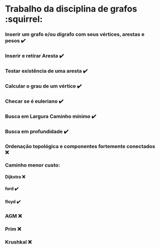 # Trabalho da disciplina de grafos :squirrel:

### Inserir um grafo e/ou dígrafo com seus vértices, arestas e pesos :heavy_check_mark:
### Inserir e retirar Aresta :heavy_check_mark:
### Testar existência de uma aresta :heavy_check_mark:
### Calcular o grau de um vértice :heavy_check_mark:
### Checar se é euleriano :heavy_check_mark:
### Busca em Largura  Caminho mínimo :heavy_check_mark:
### Busca em profundidade :heavy_check_mark:

### Ordenação topológica e componentes fortemente conectados :x:
### Caminho menor custo: 
#### Dijkstra :x:
#### ford :heavy_check_mark:
#### floyd :heavy_check_mark:

### AGM :x:
### Prim :x:
### Krushkal :x:
